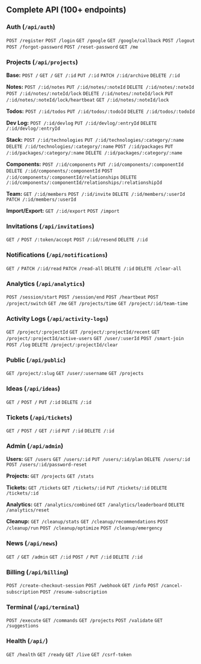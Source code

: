 ## Complete API (100+ endpoints)

### Auth (`/api/auth`)
`POST /register` `POST /login` `GET /google` `GET /google/callback` `POST /logout` `POST /forgot-password` `POST /reset-password` `GET /me`

### Projects (`/api/projects`)
**Base:** `POST /` `GET /` `GET /:id` `PUT /:id` `PATCH /:id/archive` `DELETE /:id`

**Notes:** `POST /:id/notes` `PUT /:id/notes/:noteId` `DELETE /:id/notes/:noteId` `POST /:id/notes/:noteId/lock` `DELETE /:id/notes/:noteId/lock` `PUT /:id/notes/:noteId/lock/heartbeat` `GET /:id/notes/:noteId/lock`

**Todos:** `POST /:id/todos` `PUT /:id/todos/:todoId` `DELETE /:id/todos/:todoId`

**Dev Log:** `POST /:id/devlog` `PUT /:id/devlog/:entryId` `DELETE /:id/devlog/:entryId`

**Stack:** `POST /:id/technologies` `PUT /:id/technologies/:category/:name` `DELETE /:id/technologies/:category/:name` `POST /:id/packages` `PUT /:id/packages/:category/:name` `DELETE /:id/packages/:category/:name`

**Components:** `POST /:id/components` `PUT /:id/components/:componentId` `DELETE /:id/components/:componentId` `POST /:id/components/:componentId/relationships` `DELETE /:id/components/:componentId/relationships/:relationshipId`

**Team:** `GET /:id/members` `POST /:id/invite` `DELETE /:id/members/:userId` `PATCH /:id/members/:userId`

**Import/Export:** `GET /:id/export` `POST /import`

### Invitations (`/api/invitations`)
`GET /` `POST /:token/accept` `POST /:id/resend` `DELETE /:id`

### Notifications (`/api/notifications`)
`GET /` `PATCH /:id/read` `PATCH /read-all` `DELETE /:id` `DELETE /clear-all`

### Analytics (`/api/analytics`)
`POST /session/start` `POST /session/end` `POST /heartbeat` `POST /project/switch` `GET /me` `GET /projects/time` `GET /project/:id/team-time`

### Activity Logs (`/api/activity-logs`)
`GET /project/:projectId` `GET /project/:projectId/recent` `GET /project/:projectId/active-users` `GET /user/:userId` `POST /smart-join` `POST /log` `DELETE /project/:projectId/clear`

### Public (`/api/public`)
`GET /project/:slug` `GET /user/:username` `GET /projects`

### Ideas (`/api/ideas`)
`GET /` `POST /` `PUT /:id` `DELETE /:id`

### Tickets (`/api/tickets`)
`GET /` `POST /` `GET /:id` `PUT /:id` `DELETE /:id`

### Admin (`/api/admin`)
**Users:** `GET /users` `GET /users/:id` `PUT /users/:id/plan` `DELETE /users/:id` `POST /users/:id/password-reset`

**Projects:** `GET /projects` `GET /stats`

**Tickets:** `GET /tickets` `GET /tickets/:id` `PUT /tickets/:id` `DELETE /tickets/:id`

**Analytics:** `GET /analytics/combined` `GET /analytics/leaderboard` `DELETE /analytics/reset`

**Cleanup:** `GET /cleanup/stats` `GET /cleanup/recommendations` `POST /cleanup/run` `POST /cleanup/optimize` `POST /cleanup/emergency`

### News (`/api/news`)
`GET /` `GET /admin` `GET /:id` `POST /` `PUT /:id` `DELETE /:id`

### Billing (`/api/billing`)
`POST /create-checkout-session` `POST /webhook` `GET /info` `POST /cancel-subscription` `POST /resume-subscription`

### Terminal (`/api/terminal`)
`POST /execute` `GET /commands` `GET /projects` `POST /validate` `GET /suggestions`

### Health (`/api/`)
`GET /health` `GET /ready` `GET /live` `GET /csrf-token`
